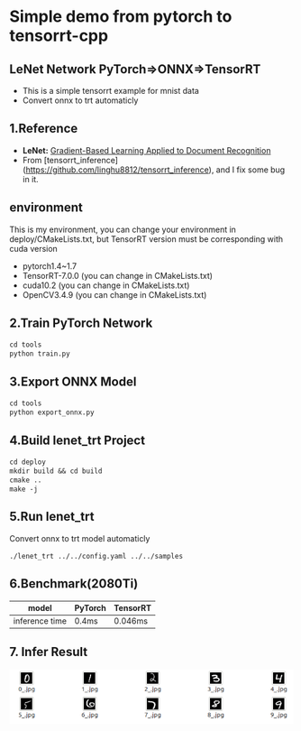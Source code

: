# Simple demo from pytorch to tensorrt-cpp
## LeNet Network PyTorch=>ONNX=>TensorRT
- This is a simple tensorrt example for mnist data
- Convert onnx to trt automaticly

## 1.Reference
- **LeNet:** [Gradient-Based Learning Applied to Document Recognition](http://yann.lecun.com/exdb/publis/pdf/lecun-01a.pdf)
- From [tensorrt_inference] (https://github.com/linghu8812/tensorrt_inference), and I fix some bug in it.

## environment
This is my environment, you can change your environment in deploy/CMakeLists.txt,
but TensorRT version must be corresponding with cuda version
- pytorch1.4~1.7
- TensorRT-7.0.0 (you can change in CMakeLists.txt)
- cuda10.2       (you can change in CMakeLists.txt)
- OpenCV3.4.9    (you can change in CMakeLists.txt)


## 2.Train PyTorch Network
```
cd tools
python train.py
```

## 3.Export ONNX Model
```
cd tools
python export_onnx.py
```

## 4.Build lenet_trt Project
```
cd deploy
mkdir build && cd build
cmake ..
make -j
```

## 5.Run lenet_trt
Convert onnx to trt model automaticly
```
./lenet_trt ../../config.yaml ../../samples
```

## 6.Benchmark(2080Ti)
model|PyTorch|TensorRT|
---|---|---
inference time|0.4ms|0.046ms

## 7. Infer Result
![infer_result](./images/infer_result.png)
